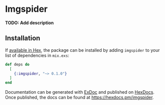 # Imgspider

**TODO: Add description**

## Installation

If [available in Hex](https://hex.pm/docs/publish), the package can be installed
by adding `imgspider` to your list of dependencies in `mix.exs`:

```elixir
def deps do
  [
    {:imgspider, "~> 0.1.0"}
  ]
end
```

Documentation can be generated with [ExDoc](https://github.com/elixir-lang/ex_doc)
and published on [HexDocs](https://hexdocs.pm). Once published, the docs can
be found at <https://hexdocs.pm/imgspider>.

